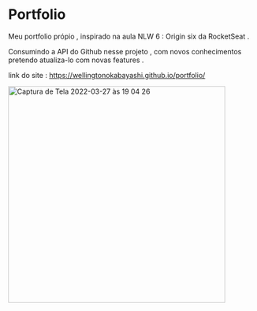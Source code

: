 # Portfolio

Meu portfolio própio , inspirado na aula  NLW 6 : Origin six da RocketSeat .

Consumindo a API do Github nesse projeto , com novos conhecimentos pretendo atualiza-lo com novas features .

link do site : 
https://wellingtonokabayashi.github.io/portfolio/


 <img width="440" alt="Captura de Tela 2022-03-27 às 19 04 26" src="https://user-images.githubusercontent.com/100711519/160276660-4792b0bd-4021-4cb0-8a96-0af5d08d1954.png">
